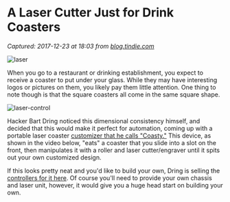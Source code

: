 # A Laser Cutter Just for Drink Coasters

_Captured: 2017-12-23 at 18:03 from [blog.tindie.com](https://blog.tindie.com/2017/12/coasty-laser-coaster-customizer-controller/)_

![laser](https://i0.wp.com/blog.tindie.com/wp-content/uploads/2017/12/laser.jpg?w=900)

When you go to a restaurant or drinking establishment, you expect to receive a coaster to put under your glass. While they may have interesting logos or pictures on them, you likely pay them little attention. One thing to note though is that the square coasters all come in the same square shape.

![laser-control](https://i1.wp.com/blog.tindie.com/wp-content/uploads/2017/12/laser-control.jpg?w=900)

Hacker Bart Dring noticed this dimensional consistency himself, and decided that this would make it perfect for automation, coming up with a portable laser coaster [customizer that he calls "Coasty."](http://www.buildlog.net/blog/2017/11/coasty-version-1-1/) This device, as shown in the video below, "eats" a coaster that you slide into a slot on the front, then manipulates it with a roller and laser cutter/engraver until it spits out your own customized design.

If this looks pretty neat and you'd like to build your own, Dring is selling the [controllers for it here](https://www.tindie.com/products/11013). Of course you'll need to provide your own chassis and laser unit, however, it would give you a huge head start on building your own.
